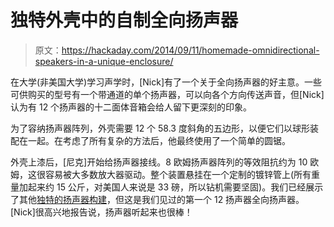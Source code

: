 # 独特外壳中的自制全向扬声器

> 原文：<https://hackaday.com/2014/09/11/homemade-omnidirectional-speakers-in-a-unique-enclosure/>

在大学(非美国大学)学习声学时，[Nick]有了一个关于全向扬声器的好主意。一些可供购买的型号有一个带通道的单个扬声器，可以向各个方向传送声音，但[Nick]认为有 12 个扬声器的十二面体音箱会给人留下更深刻的印象。

为了容纳扬声器阵列，外壳需要 12 个 58.3 度斜角的五边形，以便它们以球形装配在一起。在考虑了所有复杂的方法后，他最终使用了一个简单的圆锯。

外壳上漆后，[尼克]开始给扬声器接线。8 欧姆扬声器阵列的等效阻抗约为 10 欧姆，这很容易被大多数放大器驱动。整个装置悬挂在一个定制的镀锌管上(所有重量加起来约 15 公斤，对美国人来说是 33 磅，所以钻机需要坚固)。我们已经展示了其他[独特的扬声器构建](http://hackaday.com/2014/02/14/hanging-glass-speakers-look-super-cool/)，但这是我们见过的第一个 12 扬声器全向扬声器。[Nick]很高兴地报告说，扬声器听起来也很棒！